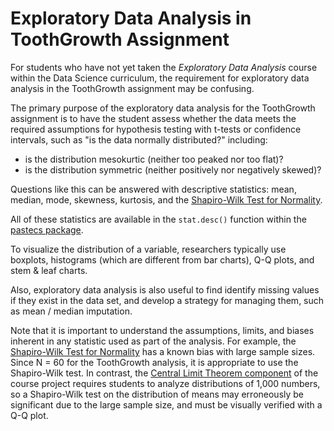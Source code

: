 # Exploratory Data Analysis in ToothGrowth Assignment

For students who have not yet taken the *Exploratory Data Analysis* course within the Data Science curriculum, the requirement for exploratory data analysis in the ToothGrowth assignment may be confusing.

The primary purpose of the exploratory data analysis for the ToothGrowth assignment is to have the student assess whether the data meets the required assumptions for hypothesis testing with t-tests or confidence intervals, such as "is the data normally distributed?" including:

* is the distribution mesokurtic (neither too peaked nor too flat)?
* is the distribution symmetric (neither positively nor negatively skewed)?

Questions like this can be answered with descriptive statistics: mean, median, mode, skewness, kurtosis, and the [Shapiro-Wilk Test for Normality](https://en.wikipedia.org/wiki/Shapiro%E2%80%93Wilk_test).

All of these statistics are available in the `stat.desc()` function within the [pastecs package](https://cran.r-project.org/web/packages/pastecs/pastecs.pdf).

To visualize the distribution of a variable, researchers typically use boxplots, histograms (which are different from bar charts), Q-Q plots, and stem & leaf charts.

Also, exploratory data analysis is also useful to find identify missing values if they exist in the data set, and develop a strategy for managing them, such as mean / median imputation. 

Note that it is important to understand the assumptions, limits, and biases inherent in any statistic used as part of the analysis. For example, the [Shapiro-Wilk Test for Normality](https://en.wikipedia.org/wiki/Shapiro%E2%80%93Wilk_test) has a known bias with large sample sizes. 
Since N = 60 for the ToothGrowth analysis, it is appropriate to use the Shapiro-Wilk test. In contrast, the [Central Limit Theorem component]((https://github.com/lgreski/datasciencectacontent/blob/master/markdown/statinf-expDistChecklist.md)) of the course project requires students to analyze distributions of 1,000 numbers, so a Shapiro-Wilk test on the distribution of means may erroneously be significant due to the large sample size, and must be visually verified with a Q-Q plot.  

